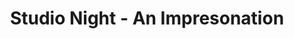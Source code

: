---
title: Studio Night - An Impresonation
year: 1926
opening_date: 
closing_date:
layout: productions
image:
image_caption:
image_credit:
playbill: 
category: 
details:
  Theatre: Theatre Jacksonville
cast:
  Performer: E.S. Beauchamp-Nobbs
crew:
orchestra:
external_links:
---